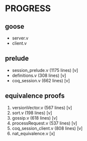 # PROGRESS

## goose

- server.v
- client.v

## prelude

- session_prelude.v (1175 lines) [v]
- definitions.v (308 lines) [v]
- coq_session.v (662 lines) [v]

## equivalence proofs

1. versionVector.v (567 lines) [v]
2. sort.v (198 lines) [v]
3. gossip.v (618 lines) [v]
4. processRequest.v (537 lines) [v]
5. coq_session_client.v (808 lines) [v]
6. nat_equivalence.v [x]
